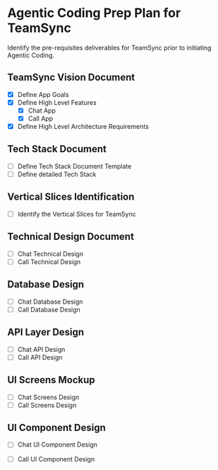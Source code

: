 # Agentic Coding Prep Plan for TeamSync
Identify the pre-requisites deliverables for TeamSync prior to initiating Agentic Coding. 

## TeamSync Vision Document 
- [x] Define App Goals
- [x] Define High Level Features
  - [x] Chat App
  - [x] Call App
- [x] Define High Level Architecture Requirements

## Tech Stack Document 
- [ ] Define Tech Stack Document Template 
- [ ] Define detailed Tech Stack 

## Vertical Slices Identification 
- [ ] Identify the Vertical Slices for TeamSync

## Technical Design Document 
- [ ] Chat Technical Design 
- [ ] Call Technical Design

## Database Design 
- [ ] Chat Database Design 
- [ ] Call Database Design

## API Layer Design 
- [ ] Chat API Design 
- [ ] Call API Design

## UI Screens Mockup
- [ ] Chat Screens Design 
- [ ] Call Screens Design

## UI Component Design 
- [ ] Chat UI Component Design 
- [ ] Call UI Component Design




